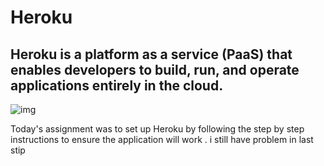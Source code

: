 # Heroku
## Heroku is a platform as a service (PaaS) that enables developers to build, run, and operate applications entirely in the cloud.

![img](https://miro.medium.com/max/3600/1*fIjRtO5P8zc3pjs0E5hYkw.png)

Today's assignment was to set up Heroku by following the step by step instructions to ensure the application will work .
i still have problem in last stip 